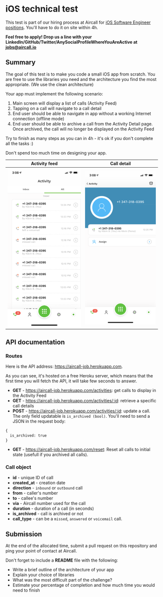 # iOS technical test

This test is part of our hiring process at Aircall for [iOS Software Engineer positions](https://www.welcometothejungle.co/companies/aircall/jobs/ios-software-engineer_paris). You'll have to do it on site within 4h.

**Feel free to apply! Drop us a line with your LinkedIn/GitHub/Twitter/AnySocialProfileWhereYouAreActive at jobs@aircall.io**


## Summary

The goal of this test is to make you code a small iOS app from scratch. You are free to use the libraries you need and the architecture you find the most appropriate.
(We use the clean architecture)

Your app must implement the following scenario:

1. Main screen will display a list of calls (Activity Feed)
2. Tapping on a call will navigate to a call detail
3. End user should be able to navigate in app without a working Internet connection (offline mode)
4. End user should be able to archive a call from the Activity Detail page. Once archived, the call will no longer be displayed on the Activity Feed


Try to finish as many steps as you can in 4h - it's ok if you don't complete all the tasks :)

Don't spend too much time on designing your app.

Activity feed                       |  Call detail
:-------------------------:|:-------------------------:
![](assets/activity_feed.png)  |  ![](assets/call_detail.png)


## API documentation

### Routes

Here is the API address: https://aircall-job.herokuapp.com.

As you can see, it's hosted on a free Heroku server, which means that the first time you will fetch the API, it will take few seconds to answer.

- **GET** - https://aircall-job.herokuapp.com/activities: get calls to display in the Activity Feed
- **GET** - https://aircall-job.herokuapp.com/activities/:id: retrieve a specific call details
- **POST** - https://aircall-job.herokuapp.com/activities/:id: update a call. The only field updatable is `is_archived (bool)`. You'll need to send a JSON in the request body:
```
{
  is_archived: true
}
```
- **GET** - https://aircall-job.herokuapp.com/reset: Reset all calls to initial state (usefull if you archived all calls).


### Call object

- **id** - unique ID of call
- **created_at** - creation date
- **direction** - `inbound` or `outbound` call
- **from** - caller's number
- **to** - callee's number
- **via** - Aircall number used for the call
- **duration** - duration of a call (in seconds)
- **is_archived** - call is archived or not
- **call_type** - can be a `missed`, `answered` or `voicemail` call.



## Submission

At the end of the allocated time, submit a pull request on this repository and ping your point of contact at Aircall.

Don't forget to include a **README** file with the following:
- Write a brief outline of the architecture of your app
- Explain your choice of libraries
- What was the most difficult part of the challenge?
- Estimate your percentage of completion and how much time you would need to finish